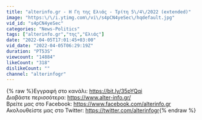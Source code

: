 ```yaml
---
title: "alterinfo.gr - Η Γη της Ελιάς - Τρίτη 5\/4\/2022 (extended)"
image: "https:\/\/i.ytimg.com\/vi\/s4pCN4yeSec\/hqdefault.jpg"
vid_id: "s4pCN4yeSec"
categories: "News-Politics"
tags: ["alterinfo.gr","της","Ελιάς"]
date: "2022-04-05T17:01:45+03:00"
vid_date: "2022-04-05T06:29:19Z"
duration: "PT53S"
viewcount: "14884"
likeCount: "318"
dislikeCount: ""
channel: "alterinfogr"
---
```

{% raw %}Εγγραφή στο κανάλι: <a rel="nofollow" target="blank" href="https://bit.ly/35pYQqi">https://bit.ly/35pYQqi</a><br />Διαβάστε περισσότερα: <a rel="nofollow" target="blank" href="https://www.alter-info.gr/">https://www.alter-info.gr/</a><br />Βρείτε μας στο Facebook: <a rel="nofollow" target="blank" href="https://www.facebook.com/alterinfo.gr">https://www.facebook.com/alterinfo.gr</a><br />Ακολουθείστε μας στο Twitter: <a rel="nofollow" target="blank" href="https://twitter.com/alterinfogr">https://twitter.com/alterinfogr</a>{% endraw %}
